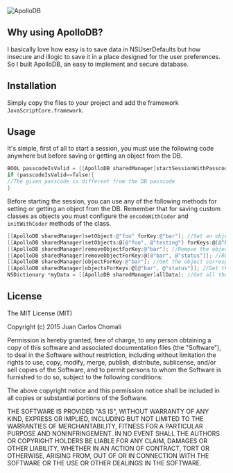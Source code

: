 ![ApolloDB](https://github.com/jchomali/ApolloDB/blob/master/banner.png)


## Why using ApolloDB?
I basically love how easy is to save data in NSUserDefaults but how insecure and illogic to save it in a place designed for the user preferences. So I built ApolloDB, an easy to implement and secure database. 

## Installation
Simply copy the files to your project and add the framework ```JavaScriptCore.framework```.

## Usage
It's simple, first of all to start a session, you must use the following code anywhere but before saving or getting an object from the DB.
```Objective-C
BOOL passcodeIsValid = [[ApolloDB sharedManager]startSessionWithPasscode:@"yourDBPasscode"]; //Set a passcode for encrypting and decrypting your DB
if (passcodeIsValid==false){
//The given passcode is different from the DB passcode
}
```
Before starting the session, you can use any of the following methods for setting or getting an object from the DB. 
Remember that for saving custom classes as objects you must configure the ```encodeWithCoder``` and ```initWithCoder``` methods of the class.
```Objective-C
[[ApolloDB sharedManager]setObject:@"foo" forKey:@"bar"]; //Set an object for a key
[[ApolloDB sharedManager]setObjects:@[@"foo", @"testing"] forKeys:@[@"bar", @"status"]]; //Set objects for the specified keys
[[ApolloDB sharedManager]removeObjectForKey:@"bar"]; //Remove the object corresponding to the specified key
[[ApolloDB sharedManager]removeObjectForKey:@[@"bar", @"status"]]; //Remove the objects corresponding to the specified keys
[[ApolloDB sharedManager]objectForKey:@"bar"]; //Get the object corresponding to the specified key
[[ApolloDB sharedManager]objectsForKeys:@[@"bar", @"status"]]; //Get the objects corresponding to the specified keys
NSDictionary *myData = [[ApolloDB sharedManager]allData]; //Get all the DB data
```
## License
The MIT License (MIT)

Copyright (c) 2015 Juan Carlos Chomali

Permission is hereby granted, free of charge, to any person obtaining a copy
of this software and associated documentation files (the "Software"), to deal
in the Software without restriction, including without limitation the rights
to use, copy, modify, merge, publish, distribute, sublicense, and/or sell
copies of the Software, and to permit persons to whom the Software is
furnished to do so, subject to the following conditions:

The above copyright notice and this permission notice shall be included in
all copies or substantial portions of the Software.

THE SOFTWARE IS PROVIDED "AS IS", WITHOUT WARRANTY OF ANY KIND, EXPRESS OR
IMPLIED, INCLUDING BUT NOT LIMITED TO THE WARRANTIES OF MERCHANTABILITY,
FITNESS FOR A PARTICULAR PURPOSE AND NONINFRINGEMENT. IN NO EVENT SHALL THE
AUTHORS OR COPYRIGHT HOLDERS BE LIABLE FOR ANY CLAIM, DAMAGES OR OTHER
LIABILITY, WHETHER IN AN ACTION OF CONTRACT, TORT OR OTHERWISE, ARISING FROM,
OUT OF OR IN CONNECTION WITH THE SOFTWARE OR THE USE OR OTHER DEALINGS IN
THE SOFTWARE.